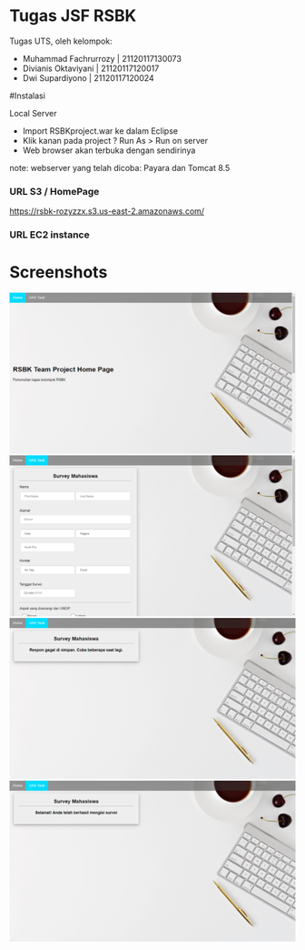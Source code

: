 # Tugas JSF RSBK

Tugas UTS, oleh kelompok:
- Muhammad Fachrurrozy | 21120117130073
- Divianis Oktaviyani | 21120117120017
- Dwi Supardiyono | 21120117120024

#Instalasi

Local Server

- Import RSBKproject.war ke dalam Eclipse
- Klik kanan pada project ? Run As > Run on server
- Web browser akan terbuka dengan sendirinya

note: webserver yang telah dicoba: Payara dan Tomcat 8.5

### URL S3 / HomePage
https://rsbk-rozyzzx.s3.us-east-2.amazonaws.com/

### URL EC2 instance


# Screenshots

![Home Page](doc/home.png "Home Page")
![UAS Page](doc/uas.png "UAS Page")
![Success Page](doc/success.png "Success Page")
![Fail Page](doc/fail.png "Fail Page")
